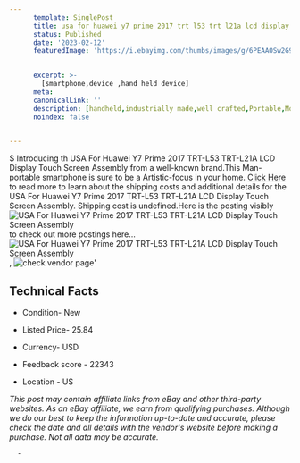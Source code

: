 ```yaml
---
      template: SinglePost
      title: usa for huawei y7 prime 2017 trt l53 trt l21a lcd display touch screen assembly
      status: Published
      date: '2023-02-12'
      featuredImage: 'https://i.ebayimg.com/thumbs/images/g/6PEAAOSw2G9hqZ0V/s-l225.jpg'
       

      excerpt: >-
        [smartphone,device ,hand held device]
      meta:
      canonicalLink: ''
      description: [handheld,industrially made,well crafted,Portable,Mobile,Compact,Convenient,Lightweight,Maneuverable,Man-portable,Miniature,Carriable,Hand-held,Light,Holdable,Transportable,Mobile device,Pocket-sized,On-the-go,Wireless,Cordless,Compact size,Convenient size, smartphone,device ,hand held device]
      noindex: false
      

---
```

$
      Introducing th USA For Huawei Y7 Prime 2017 TRT-L53 TRT-L21A LCD Display Touch Screen Assembly from a well-known brand.This Man-portable smartphone is sure to be a Artistic-focus in your home. [Click Here](https://www.ebay.com/itm/294601566415?hash=item44979f28cf%3Ag%3A6PEAAOSw2G9hqZ0V&mkevt=1&mkcid=1&mkrid=711-53200-19255-0&campid=%253CePNCampaignId%253E&customid=%253CreferenceId%253E&toolid=10049) to read more to learn about the shipping costs and additional details for the USA For Huawei Y7 Prime 2017 TRT-L53 TRT-L21A LCD Display Touch Screen Assembly. Shipping cost is undefined.Here is the posting visibly ![USA For Huawei Y7 Prime 2017 TRT-L53 TRT-L21A LCD Display Touch Screen Assembly](https://i.ebayimg.com/thumbs/images/g/6PEAAOSw2G9hqZ0V/s-l225.jpg) to check out more postings here... ![USA For Huawei Y7 Prime 2017 TRT-L53 TRT-L21A LCD Display Touch Screen Assembly](https://i.ebayimg.com/images/g/6PEAAOSw2G9hqZ0V/s-l1600.jpg), ![check vendor page](https://origin-galleryplus.ebayimg.com/ws/web/294601566415_2_0_1/225x225.jpg,https://origin-galleryplus.ebayimg.com/ws/web/294601566415_3_0_1/225x225.jpg,https://origin-galleryplus.ebayimg.com/ws/web/294601566415_4_0_1/225x225.jpg,https://origin-galleryplus.ebayimg.com/ws/web/294601566415_5_0_1/225x225.jpg,https://origin-galleryplus.ebayimg.com/ws/web/294601566415_6_0_1/225x225.jpg)'

      

 ## Technical Facts 



     
      

 - Condition- New 


      

 - Listed Price- 25.84 


      

 - Currency- USD 


      

 - Feedback score - 22343 


      

 - Location - US 


      
      

 *_This post may contain affiliate links from eBay and other third-party websites. As an eBay affiliate, we earn from qualifying purchases. Although we do our best to keep the information up-to-date and accurate, please check the date and all details with the vendor's website before making a purchase. Not all data may be accurate._*




      -
